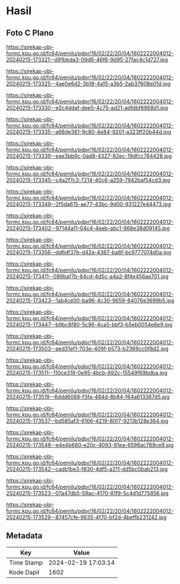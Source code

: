 # Hasil

## Foto C Plano

https://sirekap-obj-formc.kpu.go.id/fc64/pemilu/pdpr/16/02/22/20/04/1602222004012-20240215-173321--d91bbda3-09d6-46f6-9d95-27fac4c1d727.jpg

https://sirekap-obj-formc.kpu.go.id/fc64/pemilu/pdpr/16/02/22/20/04/1602222004012-20240215-173325--4ae0e6d2-3b18-4a15-a3b5-2ab37608e01d.jpg

https://sirekap-obj-formc.kpu.go.id/fc64/pemilu/pdpr/16/02/22/20/04/1602222004012-20240215-173330--e2c4ddaf-dee5-4c75-ad21-adfdbf6968d1.jpg

https://sirekap-obj-formc.kpu.go.id/fc64/pemilu/pdpr/16/02/22/20/04/1602222004012-20240215-173335--a68de361-9c80-4e84-9201-a323ff20b44d.jpg

https://sirekap-obj-formc.kpu.go.id/fc64/pemilu/pdpr/16/02/22/20/04/1602222004012-20240215-173339--eae3bb9c-0ad8-4327-82ec-19dfcc784428.jpg

https://sirekap-obj-formc.kpu.go.id/fc64/pemilu/pdpr/16/02/22/20/04/1602222004012-20240215-173345--c4a2f7c3-7214-40c6-a259-7942baf54cd3.jpg

https://sirekap-obj-formc.kpu.go.id/fc64/pemilu/pdpr/16/02/22/20/04/1602222004012-20240215-173349--2f5da615-ae77-43bc-9d00-931227e44473.jpg

https://sirekap-obj-formc.kpu.go.id/fc64/pemilu/pdpr/16/02/22/20/04/1602222004012-20240215-173402--97144a11-04c4-4eeb-abc1-968e38d09145.jpg

https://sirekap-obj-formc.kpu.go.id/fc64/pemilu/pdpr/16/02/22/20/04/1602222004012-20240215-173356--dd6df37b-d42a-4367-ba8f-bc9777074d0a.jpg

https://sirekap-obj-formc.kpu.go.id/fc64/pemilu/pdpr/16/02/22/20/04/1602222004012-20240215-173411--089baf7b-64cd-4d5c-a4a2-8f4e456ae701.jpg

https://sirekap-obj-formc.kpu.go.id/fc64/pemilu/pdpr/16/02/22/20/04/1602222004012-20240215-173423--1ab4ce00-ba96-4c30-9659-84076e3699b5.jpg

https://sirekap-obj-formc.kpu.go.id/fc64/pemilu/pdpr/16/02/22/20/04/1602222004012-20240215-173447--b9bc8f80-5c96-4ca5-bbf3-b5eb0054e6e9.jpg

https://sirekap-obj-formc.kpu.go.id/fc64/pemilu/pdpr/16/02/22/20/04/1602222004012-20240215-173503--aed31ef1-703e-409f-b573-b2369cc0f8d2.jpg

https://sirekap-obj-formc.kpu.go.id/fc64/pemilu/pdpr/16/02/22/20/04/1602222004012-20240215-173511--110ce319-0e95-4bcb-892c-15549f69bdba.jpg

https://sirekap-obj-formc.kpu.go.id/fc64/pemilu/pdpr/16/02/22/20/04/1602222004012-20240215-173519--6ddd6088-f3fa-484d-8b84-f64a613367d5.jpg

https://sirekap-obj-formc.kpu.go.id/fc64/pemilu/pdpr/16/02/22/20/04/1602222004012-20240215-173537--bd585af3-6166-4219-80f7-9213b128e364.jpg

https://sirekap-obj-formc.kpu.go.id/fc64/pemilu/pdpr/16/02/22/20/04/1602222004012-20240215-173548--e4e4b680-e20c-4093-81ea-6598ac789ce9.jpg

https://sirekap-obj-formc.kpu.go.id/fc64/pemilu/pdpr/16/02/22/20/04/1602222004012-20240215-173542--cadb1be3-f830-4df5-a211-dd5bc0bab213.jpg

https://sirekap-obj-formc.kpu.go.id/fc64/pemilu/pdpr/16/02/22/20/04/1602222004012-20240215-173523--07a47db5-59ac-4170-81f9-5c4d1d775856.jpg

https://sirekap-obj-formc.kpu.go.id/fc64/pemilu/pdpr/16/02/22/20/04/1602222004012-20240215-173529--87457cfe-9835-4f70-bf2d-4beffb231242.jpg


## Metadata

| Key        | Value               |
| ---------- | ------------------- |
| Time Stamp | 2024-02-19 17:03:14 |
| Kode Dapil | 1602                |




